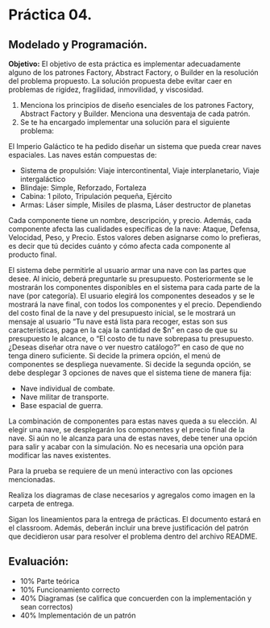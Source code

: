 # Práctica 04.
## Modelado y Programación.
**Objetivo:** El objetivo de esta práctica es implementar adecuadamente alguno de los patrones Factory, Abstract Factory, o Builder en la resolución del problema propuesto.  La solución propuesta debe evitar caer en problemas de rigidez, fragilidad, inmovilidad, y viscosidad.

1. Menciona los principios de diseño esenciales de los patrones Factory, Abstract Factory y Builder. Menciona una desventaja de cada patrón.
2. Se te ha encargado implementar una solución para el siguiente problema:

El Imperio Galáctico te ha pedido diseñar un sistema que pueda crear naves espaciales. Las naves están compuestas de: 

- Sistema de propulsión: Viaje intercontinental, Viaje interplanetario, Viaje intergaláctico
- Blindaje: Simple, Reforzado, Fortaleza
- Cabina: 1 piloto, Tripulación pequeña, Ejército
- Armas:  Láser simple, Misiles de plasma, Láser destructor de planetas

Cada componente tiene un nombre, descripción, y precio. Además, cada componente afecta las cualidades específicas de la nave: Ataque, Defensa, Velocidad, Peso, y Precio. Estos valores deben asignarse como lo prefieras, es decir que tú decides cuánto y cómo afecta cada componente al producto final.

El sistema debe permitirle al usuario armar una nave con las partes que desee. Al inicio, deberá preguntarle su presupuesto. Posteriormente se le mostrarán los componentes disponibles en el sistema para cada parte de la nave (por categoría). El usuario elegirá los componentes deseados y se le mostrará la nave final, con todos los componentes y el precio. Dependiendo del costo final de la nave y del presupuesto inicial, se le mostrará un mensaje al usuario “Tu nave está lista para recoger, estas son sus características, paga en la caja la cantidad de $n” en caso de que su presupuesto le alcance, o “El costo de tu nave sobrepasa tu presupuesto. ¿Deseas diseñar otra nave o ver nuestro catálogo?” en caso de que no tenga dinero suficiente. Si decide la primera opción, el menú de componentes se despliega nuevamente. Si decide la segunda opción, se debe desplegar 3 opciones de naves que el sistema tiene de manera fija:

- Nave individual de combate.
- Nave militar de transporte.
- Base espacial de guerra.

La combinación de componentes para estas naves queda a su elección. Al elegir una nave, se desplegarán los componentes y el precio final de la nave. Si aún no le alcanza para una de estas naves, debe tener una opción para salir y acabar con la simulación. No es necesaria una opción para modificar las naves existentes.

Para la prueba se requiere de un menú interactivo con las opciones mencionadas.

Realiza los diagramas de clase necesarios y agregalos como imagen en la carpeta de entrega.

Sigan los lineamientos para la entrega de prácticas. El documento estará en el classroom. Además, deberán incluir una breve justificación del patrón que decidieron usar para resolver el problema dentro del archivo README.

## Evaluación: 
- 10% Parte teórica
- 10% Funcionamiento correcto
- 40% Diagramas (se califica que concuerden con la implementación y sean correctos)
- 40% Implementación de un patrón


